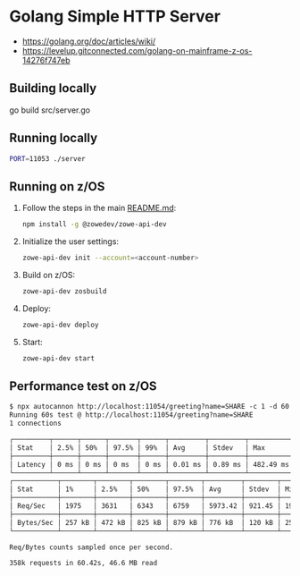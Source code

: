 # Golang Simple HTTP Server

- <https://golang.org/doc/articles/wiki/>
- <https://levelup.gitconnected.com/golang-on-mainframe-z-os-14276f747eb>

## Building locally

go build src/server.go

## Running locally

```sh
PORT=11053 ./server
```

## Running on z/OS

1. Follow the steps in the main [README.md](../README.md):

    ```sh
    npm install -g @zowedev/zowe-api-dev
    ```

2. Initialize the user settings:

    ```sh
    zowe-api-dev init --account=<account-number>
    ```

3. Build on z/OS:

    ```sh
    zowe-api-dev zosbuild
    ```

4. Deploy:

    ```sh
    zowe-api-dev deploy
    ```

5. Start:

    ```sh
    zowe-api-dev start
    ```

## Performance test on z/OS

```txt
$ npx autocannon http://localhost:11054/greeting?name=SHARE -c 1 -d 60
Running 60s test @ http://localhost:11054/greeting?name=SHARE
1 connections

┌─────────┬──────┬──────┬───────┬──────┬─────────┬─────────┬───────────┐
│ Stat    │ 2.5% │ 50%  │ 97.5% │ 99%  │ Avg     │ Stdev   │ Max       │
├─────────┼──────┼──────┼───────┼──────┼─────────┼─────────┼───────────┤
│ Latency │ 0 ms │ 0 ms │ 0 ms  │ 0 ms │ 0.01 ms │ 0.89 ms │ 482.49 ms │
└─────────┴──────┴──────┴───────┴──────┴─────────┴─────────┴───────────┘
┌───────────┬────────┬────────┬────────┬────────┬─────────┬────────┬────────┐
│ Stat      │ 1%     │ 2.5%   │ 50%    │ 97.5%  │ Avg     │ Stdev  │ Min    │
├───────────┼────────┼────────┼────────┼────────┼─────────┼────────┼────────┤
│ Req/Sec   │ 1975   │ 3631   │ 6343   │ 6759   │ 5973.42 │ 921.45 │ 1975   │
├───────────┼────────┼────────┼────────┼────────┼─────────┼────────┼────────┤
│ Bytes/Sec │ 257 kB │ 472 kB │ 825 kB │ 879 kB │ 776 kB  │ 120 kB │ 257 kB │
└───────────┴────────┴────────┴────────┴────────┴─────────┴────────┴────────┘

Req/Bytes counts sampled once per second.

358k requests in 60.42s, 46.6 MB read
```
